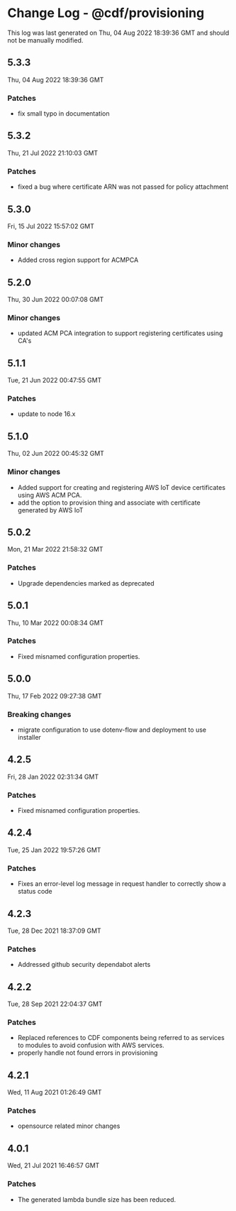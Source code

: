 # Change Log - @cdf/provisioning

This log was last generated on Thu, 04 Aug 2022 18:39:36 GMT and should not be manually modified.

## 5.3.3
Thu, 04 Aug 2022 18:39:36 GMT

### Patches

- fix small typo in documentation

## 5.3.2
Thu, 21 Jul 2022 21:10:03 GMT

### Patches

- fixed a bug where certificate ARN was not passed for policy attachment

## 5.3.0
Fri, 15 Jul 2022 15:57:02 GMT

### Minor changes

- Added cross region support for ACMPCA

## 5.2.0
Thu, 30 Jun 2022 00:07:08 GMT

### Minor changes

-  updated ACM PCA integration to support registering certificates using CA's

## 5.1.1
Tue, 21 Jun 2022 00:47:55 GMT

### Patches

- update to node 16.x

## 5.1.0
Thu, 02 Jun 2022 00:45:32 GMT

### Minor changes

- Added support for creating and registering AWS IoT device certificates using AWS ACM PCA.
- add the option to provision thing and associate with certificate generated by AWS IoT

## 5.0.2
Mon, 21 Mar 2022 21:58:32 GMT

### Patches

- Upgrade dependencies marked as deprecated

## 5.0.1
Thu, 10 Mar 2022 00:08:34 GMT

### Patches

- Fixed misnamed configuration properties.

## 5.0.0
Thu, 17 Feb 2022 09:27:38 GMT

### Breaking changes

- migrate configuration to use dotenv-flow and deployment to use installer

## 4.2.5
Fri, 28 Jan 2022 02:31:34 GMT

### Patches

- Fixed misnamed configuration properties.

## 4.2.4
Tue, 25 Jan 2022 19:57:26 GMT

### Patches

- Fixes an error-level log message in request handler to correctly show a status code

## 4.2.3
Tue, 28 Dec 2021 18:37:09 GMT

### Patches

- Addressed github security dependabot alerts

## 4.2.2
Tue, 28 Sep 2021 22:04:37 GMT

### Patches

- Replaced references to CDF components being referred to as services to modules to avoid confusion with AWS services.
- properly handle not found errors in provisioning

## 4.2.1
Wed, 11 Aug 2021 01:26:49 GMT

### Patches

- opensource related minor changes

## 4.0.1
Wed, 21 Jul 2021 16:46:57 GMT

### Patches

- The generated lambda bundle size has been reduced.

